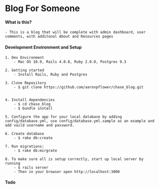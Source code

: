 Blog For Someone
===================

#### What is this? 
	
	- This is a blog that will be complete with admin dashboard, user comments, with additonal About and Resources pages

#### Development Environment and Setup
	
	1. Dev Environment
		- Mac OS 10.9, Rails 4.0.8, Ruby 2.0.0, Postgres 9.3

	2. Getting started
		- Install Rails, Ruby and Postgres

	3. Clone Repository 
		- $ git clone https://github.com/aaronpflower/chase_blog.git


	4. Install dependencies
		- $ cd chase_blog
		- $ bundle install
	
 	5. Configure the app for your local database by adding config/database.yml, use config/database.yml.sample as an example and add vaild username and password.

 	6. Create database
 		- $ rake db:create

 	7. Run migrations:
 		- $ rake db:mirgrate

 	8. To make sure all is setup correctly, start up local server by running
 		- $ rails server
 		- Then in your browser open http://localhost:3000
	

#### Todo
